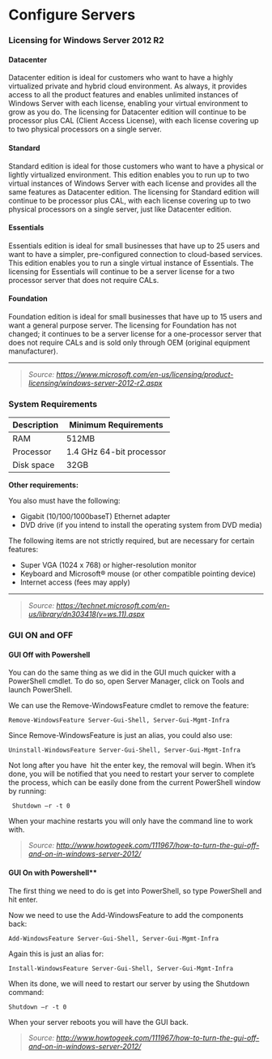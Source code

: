 # Configure Servers

### Licensing for Windows Server 2012 R2

#### Datacenter

Datacenter edition is ideal for customers who want to have a highly virtualized private and hybrid cloud environment. As always, it provides access to all the product features and enables unlimited instances of Windows Server with each license, enabling your virtual environment to grow as you do. The licensing for Datacenter edition will continue to be processor plus CAL (Client Access License), with each license covering up to two physical processors on a single server.

#### Standard

Standard edition is ideal for those customers who want to have a physical or lightly virtualized environment. This edition enables you to run up to two virtual instances of Windows Server with each license and provides all the same features as Datacenter edition. The licensing for Standard edition will continue to be processor plus CAL, with each license covering up to two physical processors on a single server, just like Datacenter edition.

#### Essentials

Essentials edition is ideal for small businesses that have up to 25 users and want to have a simpler, pre-configured connection to cloud-based services. This edition enables you to run a single virtual instance of Essentials. The licensing for Essentials will continue to be a server license for a two processor server that does not require CALs.

#### Foundation

Foundation edition is ideal for small businesses that have up to 15 users and want a general purpose server. The licensing for Foundation has not changed; it continues to be a server license for a one-processor server that does not require CALs and is sold only through OEM (original equipment manufacturer).

----

>*Source: https://www.microsoft.com/en-us/licensing/product-licensing/windows-server-2012-r2.aspx*


### System Requirements

| Description | Minimum Requirements     |
| ----------- | ------------------------ |
| RAM         | 512MB                    |
| Processor   | 1.4 GHz 64-bit processor |
| Disk space  | 32GB                     |

**Other requirements:**

You also must have the following:

- Gigabit (10/100/1000baseT) Ethernet adapter
- DVD drive (if you intend to install the operating system from DVD media)

The following items are not strictly required, but are necessary for certain features:

- Super VGA (1024 x 768) or higher-resolution monitor
- Keyboard and Microsoft® mouse (or other compatible pointing device)
- Internet access (fees may apply)

----
> *Source: https://technet.microsoft.com/en-us/library/dn303418(v=ws.11).aspx*


### GUI ON and OFF

#### **GUI Off with Powershell**

You can do the same thing as we did in the GUI much quicker with a PowerShell cmdlet. To do so, open Server Manager, click on Tools and launch PowerShell.

We can use the Remove-WindowsFeature cmdlet to remove the feature:

```
Remove-WindowsFeature Server-Gui-Shell, Server-Gui-Mgmt-Infra
```

Since Remove-WindowsFeature is just an alias, you could also use:

```
Uninstall-WindowsFeature Server-Gui-Shell, Server-Gui-Mgmt-Infra
```

Not long after you have  hit the enter key, the removal will begin. When it’s done, you will be notified that you need to restart your server to complete the process, which can be easily done from the current PowerShell window by running:

```
 Shutdown –r -t 0
```

When your machine restarts you will only have the command line to work with.

>*Source: http://www.howtogeek.com/111967/how-to-turn-the-gui-off-and-on-in-windows-server-2012/*

#### GUI On with Powershell**

The first thing we need to do is get into PowerShell, so type PowerShell and hit enter.

Now we need to use the Add-WindowsFeature to add the components  back:

```
Add-WindowsFeature Server-Gui-Shell, Server-Gui-Mgmt-Infra
```

Again this is just an alias for:

```
Install-WindowsFeature Server-Gui-Shell, Server-Gui-Mgmt-Infra
```

When its done, we will need to restart our server by using the Shutdown command:

```
Shutdown –r -t 0
```

When your server reboots you will have the GUI back.

>*Source: http://www.howtogeek.com/111967/how-to-turn-the-gui-off-and-on-in-windows-server-2012/*

